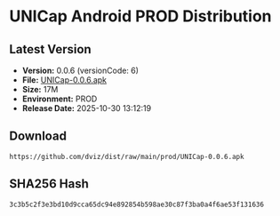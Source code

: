 # UNICap Android PROD Distribution

## Latest Version

- **Version:** 0.0.6 (versionCode: 6)
- **File:** [UNICap-0.0.6.apk](UNICap-0.0.6.apk)
- **Size:** 17M
- **Environment:** PROD
- **Release Date:** 2025-10-30 13:12:19

## Download

```
https://github.com/dviz/dist/raw/main/prod/UNICap-0.0.6.apk
```

## SHA256 Hash

```
3c3b5c2f3e3bd10d9cca65dc94e892854b598ae30c87f3ba0a4f6ae53f131636
```
